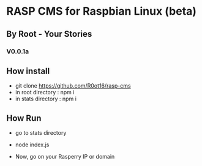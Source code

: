 # RASP CMS for Raspbian Linux (beta)
## By Root - Your Stories
### V0.0.1a

## How install
- git clone https://github.com/R0ot16/rasp-cms
- in root directory : npm i
- in stats directory : npm i

## How Run
- go to stats directory
- node index.js

- Now, go on your Rasperry IP or domain